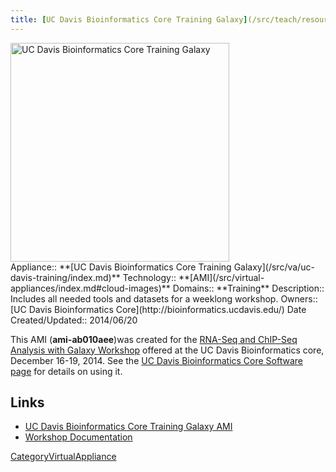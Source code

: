 ```yaml
---
title: [UC Davis Bioinformatics Core Training Galaxy](/src/teach/resource/uc-davis-core-ami/index.md)
---
```

<div class='center'>
<a href='/src/teach/resource/uc-davis-core-ami/index.md'><img src="/src/images/logos/UCDavisGenomeCenter.png" alt="UC Davis Bioinformatics Core Training Galaxy" width="350" /></a>
</div>





<div class='dictbox'>
 Appliance:: **[UC Davis Bioinformatics Core Training Galaxy](/src/va/uc-davis-training/index.md)**
 Technology:: **[AMI](/src/virtual-appliances/index.md#cloud-images)**
 Domains:: **Training** 
 Description:: Includes all needed tools and datasets for a weeklong workshop.
 Owners:: [UC Davis Bioinformatics Core](http://bioinformatics.ucdavis.edu/)
 Date Created/Updated:: 2014/06/20 
</div>

This AMI (**ami-ab010aee**)was created for the [RNA-Seq and ChIP-Seq Analysis with Galaxy Workshop](/src/teach/resource/uc-davis-rna-chip-workshop/index.md) offered at the UC Davis Bioinformatics core, December 16-19, 2014.  See the [UC Davis Bioinformatics Core Software page](http://bioinformatics.ucdavis.edu/software/) for details on using it.

## Links

* [UC Davis Bioinformatics Core Training Galaxy AMI](/src/teach/resource/uc-davis-core-ami/index.md)
* [Workshop Documentation](http://training.bioinformatics.ucdavis.edu/docs/2014/12/december-2014-workshop/)

[CategoryVirtualAppliance](/src/category-virtual-appliance/index.md)

